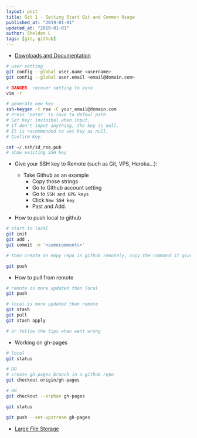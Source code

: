 ```yaml
---
layout: post
title: Git 1 - Getting Start Git and Common Usage
published_at: "2019-01-01"
updated_at: "2019-01-01"
author: Sheldon L
tags: [git, github]
---
```


- [Downloads and Documentation](https://git-scm.com/)

```bash
# user setting
git config --global user.name <username>
git config --global user.email <email@domain.com>

# DANGER. recover setting to zero
vim -r

# generate new key
ssh-keygen -t rsa -C your_email@domain.com  
# Press 'Enter' to save to defaul path
# Set Key: invisibal when input.
# If don't input anything, the key is null.
# It is recommended to set key as null.
# Confirm Key.

cat ~/.ssh/id_rsa.pub
# show existing SSH key
```

- Give your SSH key to Remote (such as Git, VPS, Heroku...):
  - Take Github as an example
    - Copy those strings
    - Go to Github account setting
    - Go to `SSH and GPG keys`
    - Click `New SSH key`
    - Past and Add.

- How to push local to github

```bash
# start in local
git init
git add .
git commit -m '<somecomments>'

# then create an empy repo in github remotely, copy the command it gives you

git push
```

- How to pull from remote

```bash
# remote is more updated than local
git push

# local is more updated than remote
git stash
git pull
git stash apply

# or follow the tips when went wrong
```

- Working on gh-pages

```bash
# local
git status

# DO
# create gh-pages branch in a github repo
git checkout origin/gh-pages

# OR
git checkout --orphan gh-pages

git status

git push --set-upstream gh-pages
```

- [Large File Storage](https://packagecloud.io/github/git-lfs/install)
